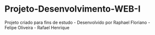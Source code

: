# Projeto-Desenvolvimento-WEB-I
Projeto criado para fins de estudo - Desenvolvido por Raphael Floriano - Felipe Oliveira - Rafael Henrique
